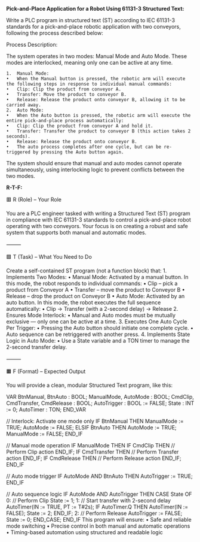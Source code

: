 **Pick-and-Place Application for a Robot Using 61131-3 Structured Text:**

Write a PLC program in structured text (ST) according to IEC 61131-3 standards for a pick-and-place robotic application with two conveyors, following the process described below:

Process Description:

The system operates in two modes: Manual Mode and Auto Mode. These modes are interlocked, meaning only one can be active at any time.

	1.	Manual Mode:
	•	When the Manual button is pressed, the robotic arm will execute the following steps in response to individual manual commands:
	•	Clip: Clip the product from conveyor A.
	•	Transfer: Move the product to conveyor B.
	•	Release: Release the product onto conveyor B, allowing it to be carried away.
	2.	Auto Mode:
	•	When the Auto button is pressed, the robotic arm will execute the entire pick-and-place process automatically:
	•	Clip: Clip the product from conveyor A and hold it.
	•	Transfer: Transfer the product to conveyor B (this action takes 2 seconds).
	•	Release: Release the product onto conveyor B.
	•	The auto process completes after one cycle, but can be re-triggered by pressing the Auto button again.

The system should ensure that manual and auto modes cannot operate simultaneously, using interlocking logic to prevent conflicts between the two modes.

**R-T-F:**

🟥 R (Role) – Your Role

You are a PLC engineer tasked with writing a Structured Text (ST) program in compliance with IEC 61131-3 standards to control a pick-and-place robot operating with two conveyors. Your focus is on creating a robust and safe system that supports both manual and automatic modes.

⸻

🟩 T (Task) – What You Need to Do

Create a self-contained ST program (not a function block) that:
	1.	Implements Two Modes:
	•	Manual Mode: Activated by a manual button. In this mode, the robot responds to individual commands:
	•	Clip – pick a product from Conveyor A
	•	Transfer – move the product to Conveyor B
	•	Release – drop the product on Conveyor B
	•	Auto Mode: Activated by an auto button. In this mode, the robot executes the full sequence automatically:
	•	Clip → Transfer (with a 2-second delay) → Release
	2.	Ensures Mode Interlock:
	•	Manual and Auto modes must be mutually exclusive — only one can be active at a time.
	3.	Executes One Auto Cycle Per Trigger:
	•	Pressing the Auto button should initiate one complete cycle.
	•	Auto sequence can be retriggered with another press.
	4.	Implements State Logic in Auto Mode:
	•	Use a State variable and a TON timer to manage the 2-second transfer delay.

⸻

🟧 F (Format) – Expected Output

You will provide a clean, modular Structured Text program, like this:

VAR
    BtnManual, BtnAuto : BOOL;
    ManualMode, AutoMode : BOOL;
    CmdClip, CmdTransfer, CmdRelease : BOOL;
    AutoTrigger : BOOL := FALSE;
    State : INT := 0;
    AutoTimer : TON;
END_VAR

// Interlock: Activate one mode only
IF BtnManual THEN
    ManualMode := TRUE;
    AutoMode := FALSE;
ELSIF BtnAuto THEN
    AutoMode := TRUE;
    ManualMode := FALSE;
END_IF

// Manual mode operation
IF ManualMode THEN
    IF CmdClip THEN
        // Perform Clip action
    END_IF;
    IF CmdTransfer THEN
        // Perform Transfer action
    END_IF;
    IF CmdRelease THEN
        // Perform Release action
    END_IF;
END_IF

// Auto mode trigger
IF AutoMode AND BtnAuto THEN
    AutoTrigger := TRUE;
END_IF

// Auto sequence logic
IF AutoMode AND AutoTrigger THEN
    CASE State OF
        0:
            // Perform Clip
            State := 1;
        1:
            // Start transfer with 2-second delay
            AutoTimer(IN := TRUE, PT := T#2s);
            IF AutoTimer.Q THEN
                AutoTimer(IN := FALSE);
                State := 2;
            END_IF;
        2:
            // Perform Release
            AutoTrigger := FALSE;
            State := 0;
    END_CASE;
END_IF
This program will ensure:
	•	Safe and reliable mode switching
	•	Precise control in both manual and automatic operations
	•	Timing-based automation using structured and readable logic
